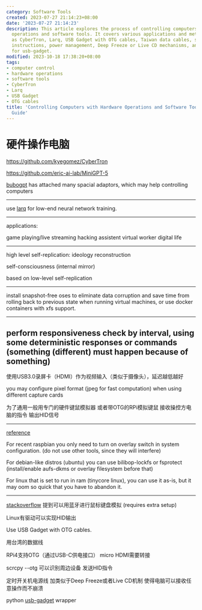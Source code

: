 ```yaml
---
category: Software Tools
created: 2023-07-27 21:14:23+08:00
date: '2023-07-27 21:14:23'
description: This article explores the process of controlling computers using hardware
  operations and software tools. It covers various applications and methods, such
  as CyberTron, Larq, USB Gadget with OTG cables, Taiwan data cables, scrcpy, HID
  instructions, power management, Deep Freeze or Live CD mechanisms, and Python wrappers
  for usb-gadget.
modified: 2023-10-18 17:38:20+08:00
tags:
- computer control
- hardware operations
- software tools
- CyberTron
- Larq
- USB Gadget
- OTG cables
title: 'Controlling Computers with Hardware Operations and Software Tools: A Comprehensive
  Guide'
---
```


# 硬件操作电脑

https://github.com/kyegomez/CyberTron

https://github.com/eric-ai-lab/MiniGPT-5

[bubogpt](https://bubo-gpt.github.io/) has attached many spacial adaptors, which may help controlling computers 

----

use [larq](https://github.com/larq/larq) for low-end neural network training.

----

applications:

game playing/live streaming
hacking
assistent
virtual worker
digital life

----

high level self-replication: ideology reconstruction

self-consciousness (internal mirror)

based on low-level self-replication

----

install snapshot-free oses to eliminate data corruption and save time from rolling back to previous state when running virtual machines, or use docker containers with xfs support.

----

perform responsiveness check by interval, using some deterministic responses or commands (something (different) must happen because of something)
----

使用USB3.0录屏卡（HDMI）作为视频输入（类似于摄像头），延迟越低越好

you may configure pixel format (jpeg for fast computation) when using different capture cards

为了通用一般用专门的硬件键鼠模拟器 或者带OTG的RPi模拟键鼠 接收操控方电脑的指令 输出HID信号

----

[reference](https://raspberrypi.stackexchange.com/questions/7101/raspberry-pi-live-boot-or-read-only-distro)

For recent raspbian you only need to turn on overlay switch in system configuration. (do not use other tools, since they will interfere)

For debian-like distros (ubuntu) you can use bilibop-lockfs or fsprotect (install/enable aufs-dkms or overlay filesystem before that)

For linux that is set to run in ram (tinycore linux), you can use it as-is, but it may oom so quick that you have to abandon it.

----

[stackoverflow](https://superuser.com/questions/1128365/simulate-usb-keyboard-from-machine#) 提到可以用蓝牙进行鼠标键盘模拟 (requires extra setup)

Linux有驱动可以实现HID输出

Use USB Gadget with OTG cables.

用台湾的数据线

RPi4支持OTG（通过USB-C供电接口） micro HDMI需要转接


scrcpy --otg 可以识别周边设备 发送HID指令

定时开关机电源线 加类似于Deep Freeze或者Live CD机制 使得电脑可以接收任意操作而不崩溃

python [usb-gadget](https://pypi.org/project/usb-gadget/) wrapper
